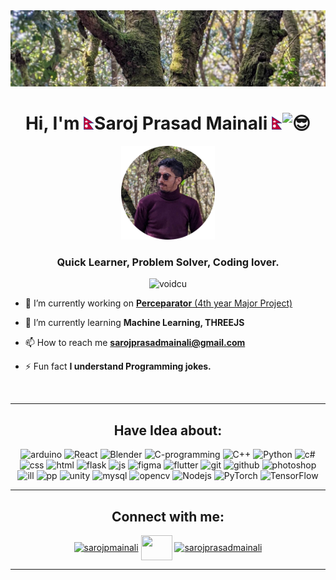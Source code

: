 <img src="./assets/test.jpg">
<h1 align="center">Hi, I'm <img  width="17" src="./assets/mapofnepal.gif"/>Saroj Prasad Mainali <img width="17" src="./assets/mapofnepal.gif"/><img src="https://fonts.gstatic.com/s/e/notoemoji/latest/1f60e/512.gif" alt="😎" width="30" height="30"></h1>
<p align="center"><img src="./assets/saroj.png" width="150"></p>
<h3 align="center">Quick Learner, Problem Solver, Coding lover.</h3>
</picture>
<p align="center"> <img src="https://komarev.com/ghpvc/?username=voidcu&label=Profile%20views&color=0e75b6&style=flat" alt="voidcu" /> 
</p>

- 🔭 I’m currently working on [**Perceparator** (4th year Major Project)](https://github.com/VoidCU/perceparator)

- 🌱 I’m currently learning **Machine Learning, THREEJS**

- 📫 How to reach me **sarojprasadmainali@gmail.com**

- ⚡ Fun fact **I understand Programming jokes.**

</p>
<br>
<hr>
<h2 align="center">Have Idea about:</h2>
<p align="center">
<img alt="arduino" src="https://img.shields.io/badge/-Arduino-038C8C?style=plastic&logo=arduino&logoColor=white" height="25"/>
<img alt="React" src="https://img.shields.io/badge/-React-61cafb?style=plastic&logo=react&logoColor=white" height="25" />
<img alt="Blender" src="https://img.shields.io/badge/-Blender-ea6700?style=plastic&logo=blender&logoColor=ffffff" height="25" />
<img alt="C-programming" src="https://img.shields.io/badge/-C Programming-A8B9CC?style=plastic&logo=C&logoColor=ffffff" height="25" />
<img alt="C++" src="https://img.shields.io/badge/-C++-00599C?style=plastic&logo=cplusplus&logoColor=ffffff" height="25" />
<img alt="Python" src="https://img.shields.io/badge/-Python-488bbf?style=plastic&logo=python&logoColor=ffd438" height="25" />
<img alt="c#" src="https://img.shields.io/badge/-C Sharp-239120?style=plastic&logo=cplusplus&logoColor=ffffff" height="25" />
<img alt="css" src="https://img.shields.io/badge/-CSS-1572B6?style=plastic&logo=css3&logoColor=ffffff" height="25" />
<img alt="html" src="https://img.shields.io/badge/-HTML-E34F26?style=plastic&logo=HTML5&logoColor=ffffff" height="25" />
<img alt="flask" src="https://img.shields.io/badge/-Flask-000000?style=plastic&logo=flask&logoColor=ffffff" height="25" />
<img alt="js" src="https://img.shields.io/badge/-JavaScript-F7DF1E?style=plastic&logo=javascript&logoColor=ffffff" height="25" />
<img alt="figma" src="https://img.shields.io/badge/-Figma-F24E1E?style=plastic&logo=figma&logoColor=ffffff" height="25" />
<img alt="flutter" src="https://img.shields.io/badge/-FLutter-02569B?style=plastic&logo=flutter&logoColor=ffffff" height="25" />
<img alt="git" src="https://img.shields.io/badge/-Git-F05032?style=plastic&logo=git&logoColor=ffffff" height="25" />
<img alt="github" src="https://img.shields.io/badge/-Github-181717?style=plastic&logo=github&logoColor=ffffff" height="25" />
<img alt="photoshop" src="https://img.shields.io/badge/-Photoshop-31a8ff?style=plastic&logo=adobephotoshop&logoColor=ffffff" height="25" />
<img alt="ill" src="https://img.shields.io/badge/-Illustrator-ff9a00?style=plastic&logo=adobeillustrator&logoColor=ffffff" height="25" />
<img alt="pp" src="https://img.shields.io/badge/-PremierePro-ff9a00?style=plastic&logo=adobepremierepro&logoColor=ffffff" height="25" />
<img alt="unity" src="https://img.shields.io/badge/-Unity-ffffff?style=plastic&logo=unity&logoColor=000000" height="25" />
<img alt="mysql" src="https://img.shields.io/badge/-MySQL-4479a1?style=plastic&logo=mysql&logoColor=000000" height="25" />
<img alt="opencv" src="https://img.shields.io/badge/-OpenCV-5c3ee8?style=plastic&logo=OpenCV&logoColor=000000" height="25" />
<img alt="Nodejs" src="https://img.shields.io/badge/-Nodejs-339933?style=plastic&logo=Node.js&logoColor=000000" height="25" />
<img alt="PyTorch" src="https://img.shields.io/badge/-PyTorch-ee4c2c?style=plastic&logo=PyTorch&logoColor=000000" height="25" />
<img alt="TensorFlow" src="https://img.shields.io/badge/-TensorFlow-ff6f00?style=plastic&logo=TensorFlow&logoColor=000000" height="25" />
</p>
<hr>
<h2 align="center">Connect with me:</h2>
<p align="center">
<a href="https://twitter.com/sarojpmainali" target="blank"><img align="center" src="https://raw.githubusercontent.com/rahuldkjain/github-profile-readme-generator/master/src/images/icons/Social/twitter.svg" alt="sarojpmainali" height="40" width="50"/></a>
<a href="https://linkedin.com/in/saroj-prasad-mainali" target="blank"><img align="center" src="https://asset.brandfetch.io/idJFz6sAsl/idZ43Jg46z.svg" height="40" width="50" /></a>
<a href="https://instagram.com/sarojprasadmainali" target="blank"><img align="center" src="https://raw.githubusercontent.com/rahuldkjain/github-profile-readme-generator/master/src/images/icons/Social/instagram.svg" alt="sarojprasadmainali" height="40" width="50" /></a>

</p>
<hr>
